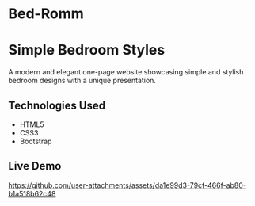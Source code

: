 # Bed-Romm
# Simple Bedroom Styles

A modern and elegant one-page website showcasing simple and stylish bedroom designs with a unique presentation.

## Technologies Used
- HTML5  
- CSS3  
- Bootstrap


## Live Demo  


https://github.com/user-attachments/assets/da1e99d3-79cf-466f-ab80-b1a518b62c48

